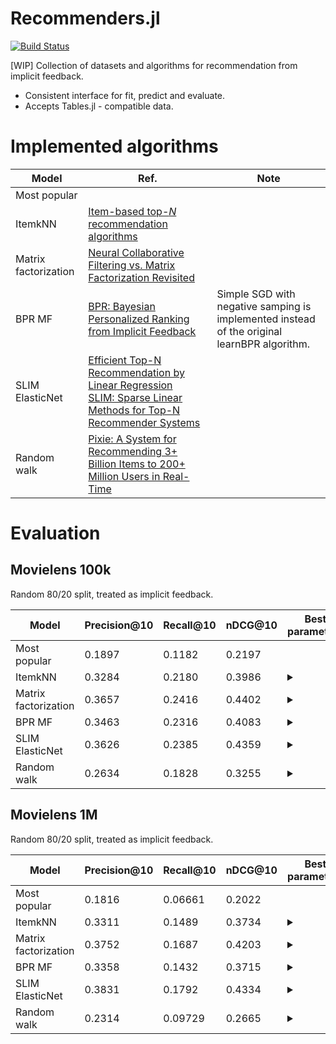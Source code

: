# Recommenders.jl
<!-- [![Stable](https://img.shields.io/badge/docs-stable-blue.svg)](https://yng87.github.io/Recommenders.jl/stable)
[![Dev](https://img.shields.io/badge/docs-dev-blue.svg)](https://yng87.github.io/Recommenders.jl/dev) -->
[![Build Status](https://github.com/yng87/Recommenders.jl/workflows/CI/badge.svg)](https://github.com/yng87/Recommenders.jl/actions)

[WIP]
Collection of datasets and algorithms for recommendation from implicit feedback.

- Consistent interface for fit, predict and evaluate.
- Accepts Tables.jl - compatible data.

# Implemented algorithms

| Model | Ref. | Note |
|-------|------|------|
| Most popular | | |
| ItemkNN | [Item-based top-<i>N</i> recommendation algorithms](https://doi.org/10.1145/963770.963776) | |
| Matrix factorization | [Neural Collaborative Filtering vs. Matrix Factorization Revisited](http://arxiv.org/abs/2005.09683) | |
| BPR MF | [BPR: Bayesian Personalized Ranking from Implicit Feedback](http://arxiv.org/abs/1205.2618) | Simple SGD with negative samping is implemented instead of the original learnBPR algorithm.|
| SLIM ElasticNet | [Efficient Top-N Recommendation by Linear Regression](https://www.slideshare.net/MarkLevy/efficient-slides) <br /> [SLIM: Sparse Linear Methods for Top-N Recommender Systems](http://glaros.dtc.umn.edu/gkhome/node/774) | |
| Random walk | [Pixie: A System for Recommending 3+ Billion Items to 200+ Million Users in Real-Time](http://dl.acm.org/citation.cfm?doid=3178876.3186183) | |

# Evaluation
## Movielens 100k
 Random 80/20 split, treated as implicit feedback.

| Model | Precision@10 | Recall@10 | nDCG@10 | Best parameters |
|-------| -------------| ----------| ------- | ---- |
| Most popular | 0.1897 | 0.1182 | 0.2197 | |
| ItemkNN | 0.3284 | 0.2180 | 0.3986| <details><summary></summary><p>weighting: BM25<br /> weighting_at_inference: false<br />topk: 358<br />normalize: true<br />normalize_similarity: true<br />shrink: 0.00258278</p></details> |
| Matrix factorization | 0.3657 | 0.2416 | 0.4402 |<details><summary></summary><p>dimension: 32<br />l2_coeff: 0.01797358830471941<br /> n_epochs: 128<br />n_negatives: 7<br />learning_rate: 0.017678089718746345</p></details>|
| BPR MF| 0.3463 | 0.2316 | 0.4083 |<details><summary></summary><p>dimension: 512<br />l2_coeff: 0.015587614364453028<br /> n_epochs: 128<br />n_negatives: 12<br />learning_rate: 0.007785000886303088</p></details>|
| SLIM ElasticNet | 0.3626 | 0.2385 | 0.4359 |<details><summary></summary><p>k: 908<br />λminratio: 0.029052468222707274<br /> l1_ratio: 0.003308685140740372</p></details>|
| Random walk | 0.2634 | 0.1828 | 0.3255 | <details><summary></summary><p>pixie_walk_length_scaling: false<br />pixie_multi_hit_boosting: false<br /> terminate_prob: 0.9<br />total_walk_length: 51307<br />min_high_visited_candidates: 500<br />high_visited_count_threshold: 64</p></details>


## Movielens 1M
Random 80/20 split, treated as implicit feedback.

| Model | Precision@10 | Recall@10 | nDCG@10 | Best parameters |
|-------| -------------| ----------| ------- | ---- |
| Most popular | 0.1816 | 0.06661 | 0.2022 | |
| ItemkNN | 0.3311 | 0.1489 | 0.3734 | <details><summary></summary><p>weighting: TF-IDF<br />topk: 43<br />normalize: true<br />normalize_similarity: true<br />shrink: 0.453735</p></details>  |
| Matrix factorization | 0.3752 | 0.1687 | 0.4203 |<details><summary></summary><p>dimension: 128<br />l2_coeff: 0.005720177108336541<br /> n_epochs: 256<br />n_negatives: 18<br />learning_rate: 0.0012750705664730715</p></details>|
| BPR MF| 0.3358 | 0.1432 | 0.3715 | <details><summary></summary><p>dimension: 128<br />l2_coeff: 0.017941536727080445<br /> n_epochs: 256<br />n_negatives: 6<br />learning_rate: 0.0014264826446678315</p></details> |
| SLIM ElasticNet | 0.3831 | 0.1792 | 0.4334 | <details><summary></summary><p>k: 444<br />λminratio: 3.968133599128073e-5<br /> l1_ratio: 2.500068207067635e-5</p></details>|
| Random walk | 0.2314 | 0.09729 | 0.2665 | <details><summary></summary><p>pixie_walk_length_scaling: false<br />pixie_multi_hit_boosting: false<br /> terminate_prob: 0.9<br />total_walk_length: 712047<br />min_high_visited_candidates: None<br />high_visited_count_threshold: Inf</p></details>